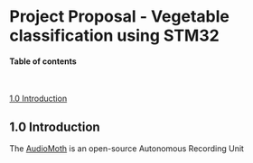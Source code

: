 # Project Proposal - Vegetable classification using STM32 



#### Table of contents

<br>

[1.0 Introduction](#10-introduction)



## 1.0 Introduction








The [AudioMoth](https://www.openacousticdevices.info/) is an
open-source Autonomous Recording Unit

